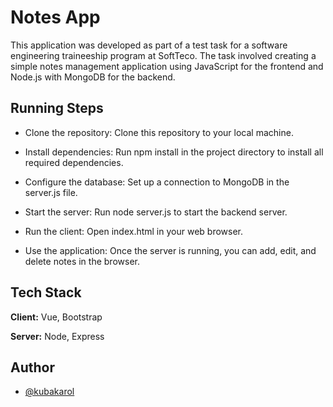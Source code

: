 
# Notes App

This application was developed as part of a test task for a software engineering traineeship program at SoftTeco. The task involved creating a simple notes management application using JavaScript for the frontend and Node.js with MongoDB for the backend.


## Running Steps

- Clone the repository: Clone this repository to your local machine.

- Install dependencies: Run npm install in the project directory to install all required dependencies.

- Configure the database: Set up a connection to MongoDB in the server.js file.

- Start the server: Run node server.js to start the backend server.

- Run the client: Open index.html in your web browser.

- Use the application: Once the server is running, you can add, edit, and delete notes in the browser.

## Tech Stack

**Client:** Vue, Bootstrap

**Server:** Node, Express


## Author

- [@kubakarol](https://www.github.com/kubakarol)

